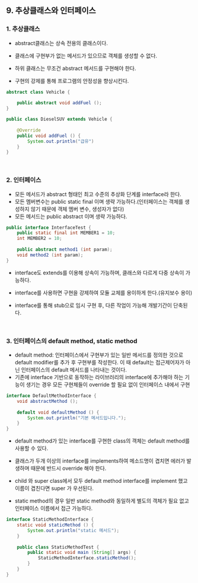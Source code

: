 ## 9. 추상클래스와 인터페이스

### 1. 추상클래스

- abstract클래스는 상속 전용의 클래스이다.
- 클래스에 구현부가 없는 메서드가 있으므로 객체를 생성할 수 없다.
- 하위 클래스는 무조건 abstract 메서드를 구현해야 한다.



- 구현의 강제를 통해 프로그램의 안정성을 향상시킨다.

```java
abstract class Vehicle {
    
    public abstract void addFuel ();
}

public class DieselSUV extends Vehicle {
    
    @Override
    public void addFuel () {
        System.out.println("급유")
    }
}
```

<br>

### 2. 인터페이스

- 모든 메서드가 abstract 형태인 최고 수준의 추상화 단계를 interface라 한다.
- 모든 멤버변수는 public static final 이며 생략 가능하다.(인터페이스는 객체를 생성하지 않기 때문에 객체 멤버 변수, 생성자가 없다)
- 모든 메서드는 public abstract 이며 생략 가능하다.

```java
public interface InterfaceTest {
    public static final int MEMBER1 = 10;
    int MEMBER2 = 10;
    
    public abstract method1 (int param);
    void method2 (int param);
}
```



- interface도 extends를 이용해 상속이 가능하며, 클래스와 다르게 다중 상속이 가능하다.

- interface를 사용하면 구현을 강제하여 모듈 교체를 용이하게 한다.(유지보수 용이)

- interface를 통해 stub으로 임시 구현 후, 다른 작업이 가능해 개발기간이 단축된다.

<br>

### 3. 인터페이스의 default method, static method

- default method: 인터페이스에서 구현부가 있는 일반 메서드를 정의한 것으로 default modifier를 추가 후 구현부를 작성한다. 이 때 default는 접근제어자가 아닌 인터페이스의 default 메서드를 나타내는 것이다.
- 기존에 interface 기반으로 동작하는 라이브러리의 interface에 추가해야 하는 기능이 생기는 경우 모든 구현체들이  override 할 필요 없이 인터페이스 내에서 구현

```java
interface DefaultMethodInterface {
    void abstractMethod ();
    
    default void defaultMethod () {
        System.out.println("기본 메서드입니다.");
    }
}
```

- default method가 있는 interface를 구현한 class의 객체는 default method를 사용할 수 있다.
- 클래스가 두개 이상의 interface를 implements하여 메소드명이 겹치면 에러가 발생하며 때문에 반드시 override 해야 한다.
- child 와 super class에서 모두 default method interface를 implement 했고 이름이 겹친다면 super 가 우선된다.



- static method의 경우 일반 static method와 동일하게 별도의 객체가 필요 없고 인터페이스 이름에서 접근 가능하다.

```java
interface StaticMethodInterface {
    static void staticMethod () {
        System.out.println("static 메서드");
    }
    
    public class StaticMethodTest {
        public static void main (String[] args) {
            StaticMethodInterface.staticMethod();
        }
    }
}
```

